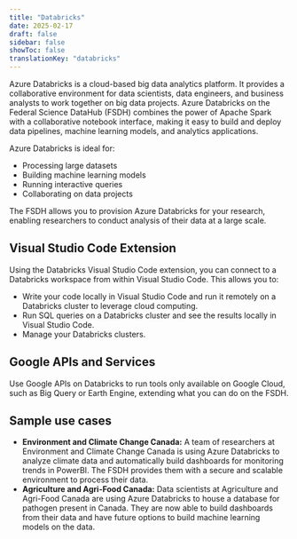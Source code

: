 ```yaml
---
title: "Databricks"
date: 2025-02-17
draft: false
sidebar: false
showToc: false
translationKey: "databricks"
---
```


Azure Databricks is a cloud-based big data analytics platform. It provides a collaborative environment for data scientists, data engineers, and business analysts to work together on big data projects. Azure Databricks on the Federal Science DataHub (FSDH) combines the power of Apache Spark with a collaborative notebook interface, making it easy to build and deploy data pipelines, machine learning models, and analytics applications.

Azure Databricks is ideal for:

- Processing large datasets
- Building machine learning models
- Running interactive queries
- Collaborating on data projects

The FSDH allows you to provision Azure Databricks for your research, enabling researchers to conduct analysis of their data at a large scale.

## Visual Studio Code Extension

Using the Databricks Visual Studio Code extension, you can connect to a Databricks workspace from within Visual Studio Code. This allows you to:

* Write your code locally in Visual Studio Code and run it remotely on a Databricks cluster to leverage cloud computing.
* Run SQL queries on a Databricks cluster and see the results locally in Visual Studio Code.
* Manage your Databricks clusters.

## Google APIs and Services

Use Google APIs on Databricks to run tools only available on Google Cloud, such as Big Query or Earth Engine, extending what you can do on the FSDH.

## Sample use cases

- **Environment and Climate Change Canada:** A team of researchers at Environment and Climate Change Canada is using Azure Databricks to analyze climate data and automatically build dashboards for monitoring trends in PowerBI. The FSDH provides them with a secure and scalable environment to process their data.
- **Agriculture and Agri-Food Canada:** Data scientists at Agriculture and Agri-Food Canada are using Azure Databricks to house a database for pathogen present in Canada. They are now able to build dashboards from their data and have future options to build machine learning models on the data.
